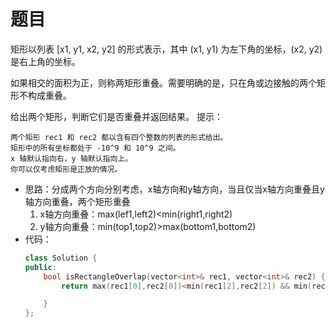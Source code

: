 # 题目
矩形以列表 [x1, y1, x2, y2] 的形式表示，其中 (x1, y1) 为左下角的坐标，(x2, y2) 是右上角的坐标。

如果相交的面积为正，则称两矩形重叠。需要明确的是，只在角或边接触的两个矩形不构成重叠。

给出两个矩形，判断它们是否重叠并返回结果。
提示：

    两个矩形 rec1 和 rec2 都以含有四个整数的列表的形式给出。
    矩形中的所有坐标都处于 -10^9 和 10^9 之间。
    x 轴默认指向右，y 轴默认指向上。
    你可以仅考虑矩形是正放的情况。


* 思路：分成两个方向分别考虑，x轴方向和y轴方向，当且仅当x轴方向重叠且y轴方向重叠，两个矩形重叠
    1. x轴方向重叠：max(lef1,left2)<min(right1,right2)
    2. y轴方向重叠：min(top1,top2)>max(bottom1,bottom2)
* 代码：
    ```C++
    class Solution {
    public:
        bool isRectangleOverlap(vector<int>& rec1, vector<int>& rec2) {
            return max(rec1[0],rec2[0])<min(rec1[2],rec2[2]) && min(rec1[3],rec2[3])>max(rec1[1],rec2[1]);

        }
    };
    ```